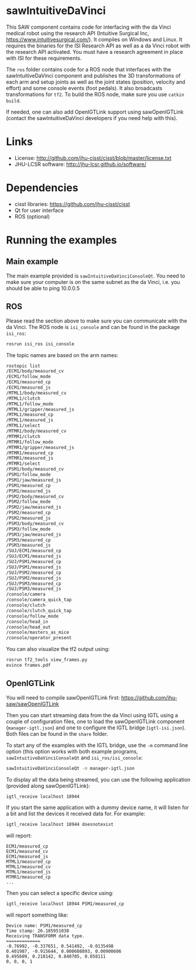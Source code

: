 # sawIntuitiveDaVinci

This SAW component contains code for interfacing with the da Vinci medical robot using the research API (Intuitive Surgical Inc, https://www.intuitivesurgical.com/).  It compiles on Windows and Linux.  It requires the binaries for the ISI Research API as well as a da Vinci robot with the research API activated.  You must have a research agreement in place with ISI for these requirements.

The `ros` folder contains code for a ROS node that interfaces with the sawIntuitiveDaVinci component and publishes the 3D transformations of each arm and setup joints as well as the joint states (position, velocity and effort) and some console events (foot pedals).  It also broadcasts transformations for `tf2`.  To build the ROS node, make sure you use `catkin build`.

If needed, one can also add OpenIGTLink support using sawOpenIGTLink (contact the sawIntuitiveDaVinci developers if you need help with this).

# Links
 * License: http://github.com/jhu-cisst/cisst/blob/master/license.txt
 * JHU-LCSR software: http://jhu-lcsr.github.io/software/

# Dependencies
 * cisst libraries: https://github.com/jhu-cisst/cisst
 * Qt for user interface
 * ROS (optional)

# Running the examples

## Main example

The main example provided is `sawIntuitiveDaVinciConsoleQt`.  You need to make sure your computer is on the same subnet as the da Vinci, i.e. you should be able to ping 10.0.0.5

## ROS

Please read the section above to make sure you can communicate with the da Vinci.  The ROS node is `isi_console` and can be found in the package `isi_ros`:
```sh
rosrun isi_ros isi_console
```

The topic names are based on the arm names:
```sh
rostopic list
/ECM1/body/measured_cv
/ECM1/follow_mode
/ECM1/measured_cp
/ECM1/measured_js
/MTML1/body/measured_cv
/MTML1/clutch
/MTML1/follow_mode
/MTML1/gripper/measured_js
/MTML1/measured_cp
/MTML1/measured_js
/MTML1/select
/MTMR1/body/measured_cv
/MTMR1/clutch
/MTMR1/follow_mode
/MTMR1/gripper/measured_js
/MTMR1/measured_cp
/MTMR1/measured_js
/MTMR1/select
/PSM1/body/measured_cv
/PSM1/follow_mode
/PSM1/jaw/measured_js
/PSM1/measured_cp
/PSM1/measured_js
/PSM2/body/measured_cv
/PSM2/follow_mode
/PSM2/jaw/measured_js
/PSM2/measured_cp
/PSM2/measured_js
/PSM3/body/measured_cv
/PSM3/follow_mode
/PSM3/jaw/measured_js
/PSM3/measured_cp
/PSM3/measured_js
/SUJ/ECM1/measured_cp
/SUJ/ECM1/measured_js
/SUJ/PSM1/measured_cp
/SUJ/PSM1/measured_js
/SUJ/PSM2/measured_cp
/SUJ/PSM2/measured_js
/SUJ/PSM3/measured_cp
/SUJ/PSM3/measured_js
/console/camera
/console/camera_quick_tap
/console/clutch
/console/clutch_quick_tap
/console/follow_mode
/console/head_in
/console/head_out
/console/masters_as_mice
/console/operator_present
```

You can also visualize the tf2 output using:
```sh
rosrun tf2_tools view_frames.py
evince frames.pdf
```

## OpenIGTLink

You will need to compile sawOpenIGTLink first: https://github.com/jhu-saw/sawOpenIGTLink

Then you can start streaming data from the da Vinci using IGTL using a
couple of configuration files, one to load the sawOpenIGTLink
component (`manager-igtl.json`) and one to configure the IGTL bridge
(`igtl-isi.json`).  Both files can be found in the `share` folder.

To start any of the examples with the IGTL bridge, use the `-m` command line option (this option works with both example programs, `sawIntuitiveDaVinciConsoleQt` and `isi_ros/isi_console`:
```sh
sawIntuitiveDaVinciConsoleQt -m manager-igtl.json
```

To display all the data being streamed, you can use the following application (provided along sawOpenIGTLink):
```sh
igtl_receive localhost 18944
```

If you start the same application with a dummy device name, it will listen for a bit and list the devices it received data for.  For example:
```sh
igtl_receive localhost 18944 doesnotexist
```
will report:
```
ECM1/measured_cp
ECM1/measured_cv
ECM1/measured_js
MTML1/measured_cp
MTML1/measured_cv
MTML1/measured_js
MTMR1/measured_cp
...
```

Then you can select a specific device using:
```sh
igtl_receive localhost 18944 PSM1/measured_cp
```
will report something like:
```
Device name: PSM1/measured_cp
Time stamp: 26.185951038
Receiving TRANSFORM data type.
=============
-0.76992, -0.337651, 0.541492, -0.0135498
0.401987, -0.915644, 0.000608893, 0.00900606
0.495609, 0.218142, 0.840705, 0.058111
0, 0, 0, 1
```